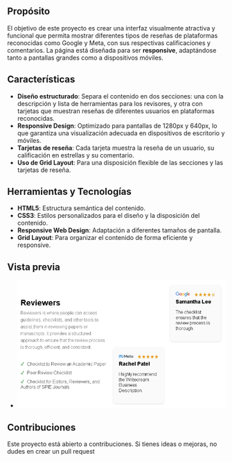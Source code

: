 

## Propósito

El objetivo de este proyecto es crear una interfaz visualmente atractiva y funcional que permita mostrar diferentes tipos de reseñas de plataformas reconocidas como Google y Meta, con sus respectivas calificaciones y comentarios. La página está diseñada para ser **responsive**, adaptándose tanto a pantallas grandes como a dispositivos móviles.

## Características

- **Diseño estructurado**: Separa el contenido en dos secciones: una con la descripción y lista de herramientas para los revisores, y otra con tarjetas que muestran reseñas de diferentes usuarios en plataformas reconocidas.
- **Responsive Design**: Optimizado para pantallas de 1280px y 640px, lo que garantiza una visualización adecuada en dispositivos de escritorio y móviles.
- **Tarjetas de reseña**: Cada tarjeta muestra la reseña de un usuario, su calificación en estrellas y su comentario.
- **Uso de Grid Layout**: Para una disposición flexible de las secciones y las tarjetas de reseña.

## Herramientas y Tecnologías

- **HTML5**: Estructura semántica del contenido.
- **CSS3**: Estilos personalizados para el diseño y la disposición del contenido.
- **Responsive Web Design**: Adaptación a diferentes tamaños de pantalla.
- **Grid Layout**: Para organizar el contenido de forma eficiente y responsive.

## Vista previa

- <img src="./img/Captura de pantalla_4-10-2024_137_127.0.0.1.jpeg" alt="Prueba" width=""/>

## Contribuciones

Este proyecto está abierto a contribuciones. Si tienes ideas o mejoras, no dudes en crear un pull request 

